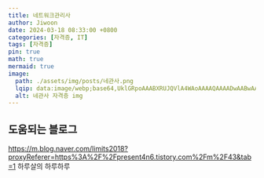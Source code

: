 ```yaml
---
title: 네트워크관리사
author: Jiwoon
date: 2024-03-18 08:33:00 +0800
categories: [자격증, IT]
tags: [자격증]
pin: true
math: true
mermaid: true
image:
  path: ./assets/img/posts/네관사.png
  lqip: data:image/webp;base64,UklGRpoAAABXRUJQVlA4WAoAAAAQAAAADwAABwAAQUxQSDIAAAARL0AmbZurmr57yyIiqE8oiG0bejIYEQTgqiDA9vqnsUSI6H+oAERp2HZ65qP/VIAWAFZQOCBCAAAA8AEAnQEqEAAIAAVAfCWkAALp8sF8rgRgAP7o9FDvMCkMde9PK7euH5M1m6VWoDXf2FkP3BqV0ZYbO6NA/VFIAAAA
  alt: 네관사 자격증 img
---
```


## 도움되는 블로그 

<https://m.blog.naver.com/limits2018?proxyReferer=https%3A%2F%2Fpresent4n6.tistory.com%2Fm%2F43&tab=1>
하루살의 하루하루

